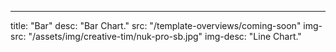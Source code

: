 ---
title: "Bar"
desc: "Bar Chart."
src: "/template-overviews/coming-soon"
img-src: "/assets/img/creative-tim/nuk-pro-sb.jpg"
img-desc: "Line Chart."

